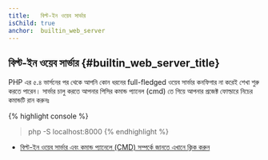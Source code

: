 ```yaml
---
title:   বিল্ট-ইন ওয়েব সার্ভার 
isChild: true
anchor:  builtin_web_server
---
```


## বিল্ট-ইন ওয়েব সার্ভার  {#builtin_web_server_title}

PHP এর ৫.৪ ভার্সনের পর থেকে আপনি কোন ধরনের full-fledged ওয়েব সার্ভার কনফিগার না করেই শেখা শুরু করতে পারেন। সার্ভার চালু করতে আপনার পিসির কমান্ড প্যানেল (cmd) তে গিয়ে আপনার প্রজেক্ট ফোল্ডারে নিচের কমান্ডটি রান করুনঃ 

{% highlight console %}
> php -S localhost:8000
{% endhighlight %}

* [বিল্ট-ইন ওয়েব সার্ভার এবং কমান্ড প্যানেলে (CMD) সম্পর্কে জানতে এখানে ক্লিক করুন  ][cli-server]

[cli-server]: http://php.net/features.commandline.webserver
